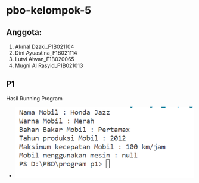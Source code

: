 # pbo-kelompok-5

## Anggota: 
1. Akmal Dzaki_F1B021104
2. Dini Ayuastina_F1B021114
3. Lutvi Alwan_F1B020065
4. Mugni Al Rasyid_F1B021013
   
## P1
Hasil Running Program
- ![P3](https://github.com/maljackvroh/pbo-kelompok-5/blob/master/Percobaan1/Assets/SS%20js3.PNG)
